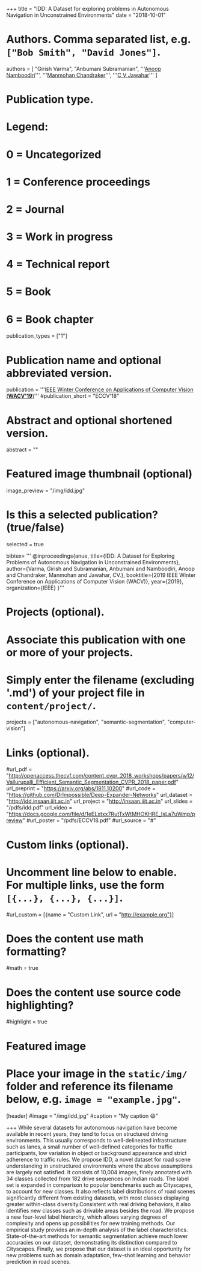 +++
title = "IDD: A Dataset for exploring problems in Autonomous Navigation in Unconstrained Environments"
date = "2018-10-01"

# Authors. Comma separated list, e.g. `["Bob Smith", "David Jones"]`.
authors = [
    "Girish Varma", 
    "Anbumani Subramanian",
    '''<a href="https://faculty.iiit.ac.in/~anoop/">Anoop Namboodiri</a>''',
    '''<a href='http://cseweb.ucsd.edu/~mkchandraker/'>Manmohan Chandraker</a>''',
    '''<a href="https://faculty.iiit.ac.in/~jawahar">C V Jawahar</a>'''
]

# Publication type.
# Legend:
# 0 = Uncategorized
# 1 = Conference proceedings
# 2 = Journal
# 3 = Work in progress
# 4 = Technical report
# 5 = Book
# 6 = Book chapter
publication_types = ["1"]

# Publication name and optional abbreviated version.
publication = '''<a href='https://wacv2019.org/'>IEEE Winter Conference on Applications of Computer Vision (<strong>WACV'19</strong>)</a>'''
#publication_short = "ECCV'18"

# Abstract and optional shortened version.
abstract = ""

# Featured image thumbnail (optional)
image_preview = "/img/idd.jpg"

# Is this a selected publication? (true/false)
selected = true

bibtex= ''' 
@inproceedings{anue,
  title={IDD: A Dataset for Exploring Problems of Autonomous Navigation in Unconstrained Environments},
  author={Varma, Girish and Subramanian, Anbumani and Namboodiri, Anoop and Chandraker, Manmohan and Jawahar, CV.},
  booktitle={2019 IEEE Winter Conference on Applications of Computer Vision (WACV)},
  year={2019},
  organization={IEEE}
}'''

# Projects (optional).
#   Associate this publication with one or more of your projects.
#   Simply enter the filename (excluding '.md') of your project file in `content/project/`.
projects = ["autonomous-navigation", "semantic-segmentation", "computer-vision"]

# Links (optional).
#url_pdf = "http://openaccess.thecvf.com/content_cvpr_2018_workshops/papers/w12/Vallurupalli_Efficient_Semantic_Segmentation_CVPR_2018_paper.pdf" 
url_preprint = "https://arxiv.org/abs/1811.10200"
#url_code = "https://github.com/DrImpossible/Deep-Expander-Networks"
url_dataset = "http://idd.insaan.iiit.ac.in"
url_project = "http://insaan.iiit.ac.in"
url_slides = "/pdfs/idd.pdf"
url_video = "https://docs.google.com/file/d/1eELxtxx7RutTxWtMHOKHRE_IsLa7uWmp/preview"
#url_poster = "/pdfs/ECCV18.pdf"
#url_source = "#"

# Custom links (optional).
#   Uncomment line below to enable. For multiple links, use the form `[{...}, {...}, {...}]`.
#url_custom = [{name = "Custom Link", url = "http://example.org"}]

# Does the content use math formatting?
#math = true

# Does the content use source code highlighting?
#highlight = true

# Featured image
# Place your image in the `static/img/` folder and reference its filename below, e.g. `image = "example.jpg"`.
[header]
#image = "/img/idd.jpg"
#caption = "My caption :smile:"

+++
While several datasets for autonomous navigation have become available in recent years, they tend to focus on structured driving environments. This usually corresponds to well-delineated infrastructure such as lanes, a small number of well-defined categories for traffic participants, low variation in object or background appearance and strict adherence to traffic rules. We propose IDD, a novel dataset for road scene understanding in unstructured environments where the above assumptions are largely not satisfied. It consists of 10,004 images, finely annotated with 34 classes collected from 182 drive sequences on Indian roads. The label set is expanded in comparison to popular benchmarks such as Cityscapes, to account for new classes. It also reflects label distributions of road scenes significantly different from existing datasets, with most classes displaying greater within-class diversity.Consistent with real driving behaviors, it also identifies new classes such as drivable areas besides the road. We propose a new four-level label hierarchy, which allows varying degrees of complexity and opens up possibilities for new training methods. Our empirical study provides an in-depth analysis of the label characteristics. State-of-the-art methods for semantic segmentation achieve much lower accuracies on our dataset, demonstrating its distinction compared to Cityscapes. Finally, we propose that our dataset is an ideal opportunity for new problems such as domain adaptation, few-shot learning and behavior prediction in road scenes.
